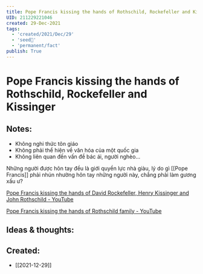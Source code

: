 ```yaml
---
title: Pope Francis kissing the hands of Rothschild, Rockefeller and Kissinger
UID: 211229221046
created: 29-Dec-2021
tags:
  - 'created/2021/Dec/29'
  - 'seed🥜'
  - 'permanent/fact'
publish: True
---
```

# Pope Francis kissing the hands of Rothschild, Rockefeller and Kissinger

## Notes:

- Không nghi thức tôn giáo
- Không phải thể hiện về văn hóa của một quốc gia
- Không liên quan đến vấn đề bác ái, người nghèo...

Những người được hôn tay đều là giới quyền lực nhà giàu, lý do gì [[Pope Francis]] phải nhún nhường hôn tay những người này, chẳng phải làm gương xấu ư?

[Pope Francis kissing the hands of David Rockefeller, Henry Kissinger and John Rothschild - YouTube](https://www.youtube.com/watch?v=iuwOCe_XQ4s)

[Pope Francis kissing the hands of Rothschild family - YouTube](https://www.youtube.com/watch?v=sgWOKRuxHW0)

## Ideas & thoughts:



## Created:
- [[2021-12-29]]
